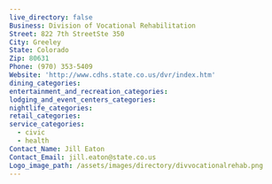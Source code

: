 ```yaml
---
live_directory: false
Business: Division of Vocational Rehabilitation
Street: 822 7th StreetSte 350
City: Greeley
State: Colorado
Zip: 80631
Phone: (970) 353-5409
Website: 'http://www.cdhs.state.co.us/dvr/index.htm'
dining_categories:
entertainment_and_recreation_categories:
lodging_and_event_centers_categories:
nightlife_categories:
retail_categories:
service_categories:
  - civic
  - health
Contact_Name: Jill Eaton
Contact_Email: jill.eaton@state.co.us
Logo_image_path: /assets/images/directory/divvocationalrehab.png
---
```



